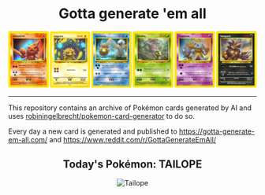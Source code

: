 <h1 align="center">Gotta generate 'em all</h1>

<p align="center">
  <img src="https://github.com/robiningelbrecht/pokemon-card-generator/raw/master/readme/banner.png" alt="Banner">
</p>

---

This repository contains an archive of Pokémon cards generated by AI and uses 
[robiningelbrecht/pokemon-card-generator](https://github.com/robiningelbrecht/pokemon-card-generator) to do so.

Every day a new card is generated and published to https://gotta-generate-em-all.com/ and https://www.reddit.com/r/GottaGenerateEmAll/

<h2 align="center">Today's Pokémon: <!--START_SECTION:pokemon-name-->TAILOPE<!--END_SECTION:pokemon-name--> </h2>

<p align="center">
<!--START_SECTION:pokemon-visual-->
<img src="https://raw.githubusercontent.com/robiningelbrecht/gotta-generate-em-all/master/cards/card-39333b10-7ca8-412b-a68a-90146e34c0fc.png" alt="Tailope">
<!--END_SECTION:pokemon-visual-->  
</p>
